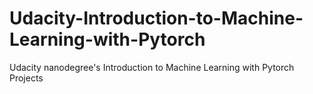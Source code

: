 # Udacity-Introduction-to-Machine-Learning-with-Pytorch
Udacity nanodegree's Introduction to Machine Learning with Pytorch Projects
